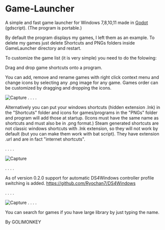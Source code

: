 # Game-Launcher
A simple and fast game launcher for Windows 7,8,10,11 made in [Godot](https://godotengine.org/) (gdscript). (The program is portable.)

By default the program displays my games, I left them as an example.
To delete my games just delete Shortcuts and PNGs folders inside GameLauncher directory and restart.

To customize the game list (it is very simple) you need to do the folowing:

Drag and drop game shortcuts onto a program.

You can add, remove and rename games with right click context menu and change icons by selecting any .png image for any game.
Games order can be customized by dragging and dropping the icons.

![Capture](https://user-images.githubusercontent.com/71722655/161393525-a299032e-5312-4a60-a9dd-a0f7bd8c47ad.PNG)
.
.
.
.


Alternatively you can put your windows shortcuts (hidden extension .lnk) in the "Shortcuts" folder and icons for games/programs 
in the "PNGs" folder and program will add those at startup.
(Icons must have the same name as shortcuts and must also be in .png format.)
Steam generated shortcuts are not classic windows shortcuts with .lnk extension, so they will not work by default (but you can make them work with bat script).
They have extension .url and are in fact "internet shortcuts".

.
.
.
.




![Capture](https://user-images.githubusercontent.com/71722655/167211673-c0dfef15-8d7a-480f-94bc-3f81d2079eae.PNG)

.
.
.
.


As of version 0.2.0 support for automatic DS4Windows controller profile switching is added. https://github.com/Ryochan7/DS4Windows

.
.
.
.

![Capture](https://user-images.githubusercontent.com/71722655/214427724-5451c8fd-a27b-4d0d-918e-eab238b1d9ec.PNG)
.
.
.
.

You can search for games if you have large library by just typing the name.


By GOLIMONKEY

